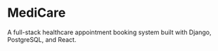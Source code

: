 # MediCare
A full-stack healthcare appointment booking system built with Django, PostgreSQL, and React.
